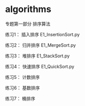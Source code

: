 # algorithms
专题第一部分
排序算法

练习1：
插入排序
E1_InsertionSort.py

练习2：
归并排序
E1_MergeSort.py

练习3：
堆排序
E1_StackSort.py

练习4：
快速排序
E1_QuickSort.py

练习5：
计数排序

练习6：
基数排序

练习7：
桶排序